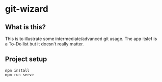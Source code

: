 # git-wizard

## What is this?

This is to illustrate some intermediate/advanced git usage.
The app itslef is a To-Do list but it doesn't really matter.

## Project setup

```
npm install
npm run serve
```